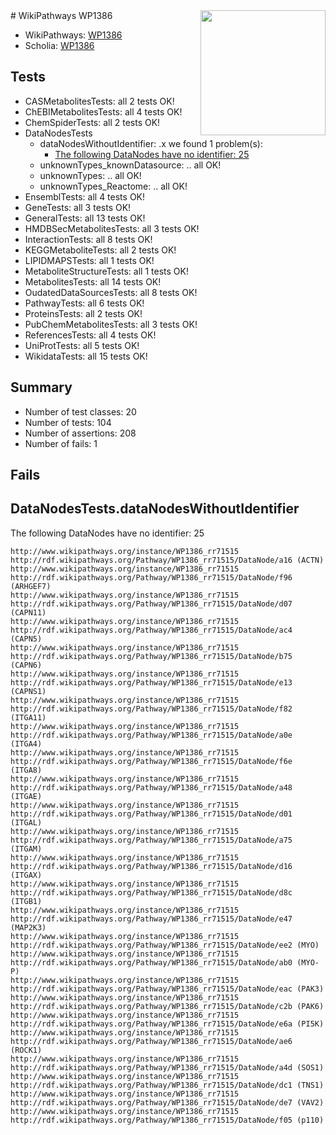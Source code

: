 <img style="float: right; width: 200px" src="https://upload.wikimedia.org/wikipedia/commons/thumb/8/83/Wplogo_with_text_500.png/640px-Wplogo_with_text_500.png" />
# WikiPathways WP1386

* WikiPathways: [WP1386](https://new.wikipathways.org/pathways/WP1386)
* Scholia: [WP1386](https://scholia.toolforge.org/wikipathways/WP1386)
## Tests
* CASMetabolitesTests: all 2 tests OK!
* ChEBIMetabolitesTests: all 4 tests OK!
* ChemSpiderTests: all 2 tests OK!
* DataNodesTests
    * dataNodesWithoutIdentifier: .x we found 1 problem(s):
        * [The following DataNodes have no identifier: 25](#8792c4b4)
    * unknownTypes_knownDatasource: .. all OK!
    * unknownTypes: .. all OK!
    * unknownTypes_Reactome: .. all OK!
* EnsemblTests: all 4 tests OK!
* GeneTests: all 3 tests OK!
* GeneralTests: all 13 tests OK!
* HMDBSecMetabolitesTests: all 3 tests OK!
* InteractionTests: all 8 tests OK!
* KEGGMetaboliteTests: all 2 tests OK!
* LIPIDMAPSTests: all 1 tests OK!
* MetaboliteStructureTests: all 1 tests OK!
* MetabolitesTests: all 14 tests OK!
* OudatedDataSourcesTests: all 8 tests OK!
* PathwayTests: all 6 tests OK!
* ProteinsTests: all 2 tests OK!
* PubChemMetabolitesTests: all 3 tests OK!
* ReferencesTests: all 4 tests OK!
* UniProtTests: all 5 tests OK!
* WikidataTests: all 15 tests OK!


## Summary

* Number of test classes: 20
* Number of tests: 104
* Number of assertions: 208
* Number of fails: 1

## Fails

<a name="8792c4b4" />

## DataNodesTests.dataNodesWithoutIdentifier

The following DataNodes have no identifier: 25
```
http://www.wikipathways.org/instance/WP1386_rr71515 http://rdf.wikipathways.org/Pathway/WP1386_rr71515/DataNode/a16 (ACTN)
http://www.wikipathways.org/instance/WP1386_rr71515 http://rdf.wikipathways.org/Pathway/WP1386_rr71515/DataNode/f96 (ARHGEF7)
http://www.wikipathways.org/instance/WP1386_rr71515 http://rdf.wikipathways.org/Pathway/WP1386_rr71515/DataNode/d07 (CAPN11)
http://www.wikipathways.org/instance/WP1386_rr71515 http://rdf.wikipathways.org/Pathway/WP1386_rr71515/DataNode/ac4 (CAPN5)
http://www.wikipathways.org/instance/WP1386_rr71515 http://rdf.wikipathways.org/Pathway/WP1386_rr71515/DataNode/b75 (CAPN6)
http://www.wikipathways.org/instance/WP1386_rr71515 http://rdf.wikipathways.org/Pathway/WP1386_rr71515/DataNode/e13 (CAPNS1)
http://www.wikipathways.org/instance/WP1386_rr71515 http://rdf.wikipathways.org/Pathway/WP1386_rr71515/DataNode/f82 (ITGA11)
http://www.wikipathways.org/instance/WP1386_rr71515 http://rdf.wikipathways.org/Pathway/WP1386_rr71515/DataNode/a0e (ITGA4)
http://www.wikipathways.org/instance/WP1386_rr71515 http://rdf.wikipathways.org/Pathway/WP1386_rr71515/DataNode/f6e (ITGA8)
http://www.wikipathways.org/instance/WP1386_rr71515 http://rdf.wikipathways.org/Pathway/WP1386_rr71515/DataNode/a48 (ITGAE)
http://www.wikipathways.org/instance/WP1386_rr71515 http://rdf.wikipathways.org/Pathway/WP1386_rr71515/DataNode/d01 (ITGAL)
http://www.wikipathways.org/instance/WP1386_rr71515 http://rdf.wikipathways.org/Pathway/WP1386_rr71515/DataNode/a75 (ITGAM)
http://www.wikipathways.org/instance/WP1386_rr71515 http://rdf.wikipathways.org/Pathway/WP1386_rr71515/DataNode/d16 (ITGAX)
http://www.wikipathways.org/instance/WP1386_rr71515 http://rdf.wikipathways.org/Pathway/WP1386_rr71515/DataNode/d8c (ITGB1)
http://www.wikipathways.org/instance/WP1386_rr71515 http://rdf.wikipathways.org/Pathway/WP1386_rr71515/DataNode/e47 (MAP2K3)
http://www.wikipathways.org/instance/WP1386_rr71515 http://rdf.wikipathways.org/Pathway/WP1386_rr71515/DataNode/ee2 (MYO)
http://www.wikipathways.org/instance/WP1386_rr71515 http://rdf.wikipathways.org/Pathway/WP1386_rr71515/DataNode/ab0 (MYO-P)
http://www.wikipathways.org/instance/WP1386_rr71515 http://rdf.wikipathways.org/Pathway/WP1386_rr71515/DataNode/eac (PAK3)
http://www.wikipathways.org/instance/WP1386_rr71515 http://rdf.wikipathways.org/Pathway/WP1386_rr71515/DataNode/c2b (PAK6)
http://www.wikipathways.org/instance/WP1386_rr71515 http://rdf.wikipathways.org/Pathway/WP1386_rr71515/DataNode/e6a (PI5K)
http://www.wikipathways.org/instance/WP1386_rr71515 http://rdf.wikipathways.org/Pathway/WP1386_rr71515/DataNode/ae6 (ROCK1)
http://www.wikipathways.org/instance/WP1386_rr71515 http://rdf.wikipathways.org/Pathway/WP1386_rr71515/DataNode/a4d (SOS1)
http://www.wikipathways.org/instance/WP1386_rr71515 http://rdf.wikipathways.org/Pathway/WP1386_rr71515/DataNode/dc1 (TNS1)
http://www.wikipathways.org/instance/WP1386_rr71515 http://rdf.wikipathways.org/Pathway/WP1386_rr71515/DataNode/de7 (VAV2)
http://www.wikipathways.org/instance/WP1386_rr71515 http://rdf.wikipathways.org/Pathway/WP1386_rr71515/DataNode/f05 (p110)
```

